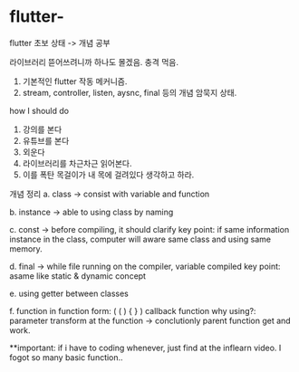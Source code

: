 # flutter-
flutter 초보 상태 -> 개념 공부

라이브러리 뜯어쓰려니까 하나도 몰겠음. 충격 먹음.
1. 기본적인 flutter 작동 메커니즘.
2. stream, controller, listen, aysnc, final 등의 개념 암묵지 상태.

how I should do
1. 강의를 본다
2. 유튜브를 본다
3. 외운다
4. 라이브러리를 차근차근 읽어본다.
5. 이를 폭탄 목걸이가 내 목에 걸려있다 생각하고 하라.



개념 정리
a. class 
-> consist with variable and function

b. instance 
-> able to using class by naming

c. const 
-> before compiling, it should clarify
key point: 
if same information instance in the class, computer will aware same class and using same memory.

d. final 
-> while file running on the compiler, variable compiled
key point: 
asame like static & dynamic concept

e. using getter between classes

f. function in function
form: 
( ( ) { } ) callback function
why using?: 
parameter transform at the function -> conclutionly parent function get and work.

**important: if i have to coding whenever, just find at the inflearn video.
I fogot so many basic function..


